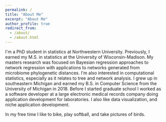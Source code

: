 ```yaml
---
permalink: /
title: "About Me"
excerpt: "About Me"
author_profile: true
redirect_from: 
  - /about/
  - /about.html
---
```


I'm a PhD student in statistics at Northwestern University. Previously, I earned my M.S. in statistics at the University of Wisconsin-Madison. My masters research was focused on Bayesian regression approaches to network regression with applications to networks generated from microbiome phylogenetic distances. I'm also interested in computational statistics, especially as it relates to tree and network analysis. I grew up in southeastern Michigan and earned my B.S. in Computer Science from the University of Michigan in 2018. Before I started graduate school I worked as a software developer at a large electronic medical records company doing application development for laboratories. I also like data visualization, and niche application development. 

In my free time I like to bike, play softball, and take pictures of birds.